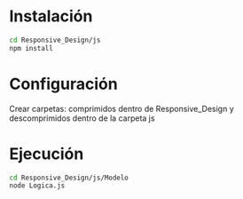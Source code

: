# Instalación
 
```bash
cd Responsive_Design/js
npm install
```

# Configuración

Crear carpetas: comprimidos dentro de Responsive_Design y descomprimidos dentro de la carpeta js 

# Ejecución

```bash
cd Responsive_Design/js/Modelo
node Logica.js
```
